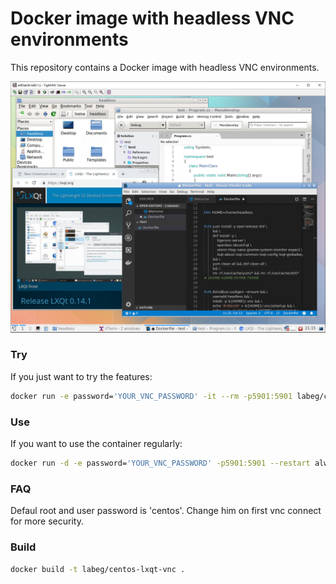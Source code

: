 # Docker image with headless VNC environments

This repository contains a Docker image with headless VNC environments.


![Docker VNC Desktop access via TightVNC Client](.pics/vnc_container_view.png)


### Try
If you just want to try the features:
```sh
docker run -e password='YOUR_VNC_PASSWORD' -it --rm -p5901:5901 labeg/centos-lxqt-vnc
```

### Use
If you want to use the container regularly:
```sh
docker run -d -e password='YOUR_VNC_PASSWORD' -p5901:5901 --restart always labeg/centos-lxqt-vnc
```

### FAQ
Defaul root and user password is 'centos'. Change him on first vnc connect for more security.

### Build
```sh
docker build -t labeg/centos-lxqt-vnc .
```